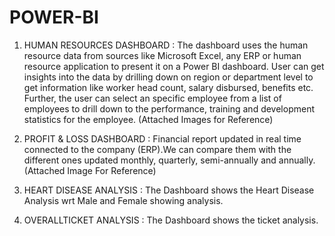 # POWER-BI

1. HUMAN RESOURCES DASHBOARD :
The dashboard uses the human resource data from sources like Microsoft Excel, any ERP or human resource application to present it on a Power BI dashboard. User can get insights into the data by drilling down on region or department level to get information like worker head count, salary disbursed, benefits etc. Further, the user can select an specific employee from a list of employees to drill down to the performance, training and development statistics for the employee.
(Attached Images for Reference)


2. PROFIT & LOSS DASHBOARD :
Financial report updated in real time connected to the company (ERP).We can compare them with the different ones updated monthly, quarterly, semi-annually and annually.
(Attached Image For Reference)


3. HEART DISEASE ANALYSIS :
The Dashboard shows the Heart Disease Analysis wrt Male and Female showing analysis.

4. OVERALLTICKET ANALYSIS :
The Dashboard shows the ticket analysis.
